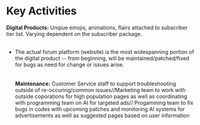 # Key Activities
**Digital Products:** Unqiue emojis, animations, flairs attached to subscriber tier list. Varying dependent on the subscriber package. <br><br>
- The actual forum platform (website) is the most widespanning portion of the digital product -- from beginning, will be maintained/patched/fixed for bugs as need for change or issues arise.
<br><br><br>
**Maintenance:** Customer Service staff to support troubleshooting outside of re-occuring/common issues//Marketing team to work with outside coporations for high population pages as well as coordinating with programming team on AI for targeted ads// Progamming team to fix bugs in codes with upcoming patches and monitoring AI systems for advertisements as well as suggested pages based on user information 











